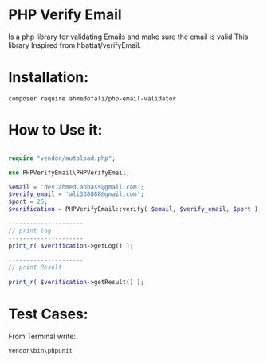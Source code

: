 PHP Verify Email
================
Is a php library for validating Emails and make sure the email is valid This library Inspired from 
hbattat/verifyEmail.

Installation:
================
```
composer require ahmedofali/php-email-validator
```

How to Use it:
================
```PHP

require "vendor/autoload.php";  

use PHPVerifyEmail\PHPVerifyEmail;  

$email = 'dev.ahmed.abbass@gmail.com';
$verify_email = 'ali338888@gmail.com';
$port = 25;
$verification = PHPVerifyEmail::verify( $email, $verify_email, $port );  

---------------------
// print log
---------------------
print_r( $verification->getLog() );

---------------------
// print Result
---------------------
print_r( $verification->getResult() );
```

Test Cases:
============
From Terminal write: 
```
vendor\bin\phpunit
```